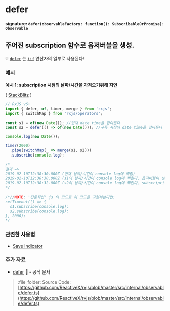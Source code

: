 # defer

#### signature: `defer(observableFactory: function(): SubscribableOrPromise): Observable`

## 주어진 subscription 함수로 옵저버블을 생성.

:bulb: [`defer`](https://github.com/ReactiveX/rxjs/blob/ecc73d2a1564d0d3edffba90eec76510e509236c/src/internal/observable/iif.ts#L94-L100) 는 [`iif`](../conditional/iif.md) 연산자의 일부로 사용된다!

### 예시

**예시 1: subscription 시점의 날짜/시간을 가져오기위해 지연**

\( [StackBlitz](https://stackblitz.com/edit/rxjs-defer-example?file=index.ts&devtoolsheight=100) \)

```javascript
// RxJS v6+
import { defer, of, timer, merge } from 'rxjs';
import { switchMap } from 'rxjs/operators';

const s1 = of(new Date()); //현재 date time을 잡아둔다
const s2 = defer(() => of(new Date())); //구독 시점의 date time을 잡아둔다

console.log(new Date());

timer(2000)
  .pipe(switchMap(_ => merge(s1, s2)))
  .subscribe(console.log);

/*
결과 => 
2019-02-10T12:38:30.000Z (현재 날짜/시간이 console log에 찍힘)
2019-02-10T12:38:30.000Z (s1의 날짜/시간이 console log에 찍힌다, 옵저버블이 생성된 시점의 날짜/시간이다.)
2019-02-10T12:38:32.000Z (s2의 날짜/시간이 console log에 찍힌다, subscription 시점의 날짜/시간이다.)
*/

/*//NOTE: '전통적인' js 의 코드로 위 코드를 구현해본다면:
setTimeout(() => {
  s1.subscribe(console.log);
  s2.subscribe(console.log);
}, 2000);
*/
```

### 관련한 사용법

* [Save Indicator](../../recipes/save-indicator.md)

### 추가 자료

* [defer](https://rxjs.dev/api/index/function/defer) :newspaper: - 공식 문서


> :file\_folder: Source Code: [https://github.com/ReactiveX/rxjs/blob/master/src/internal/observable/defer.ts](https://github.com/ReactiveX/rxjs/blob/master/src/internal/observable/defer.ts)

